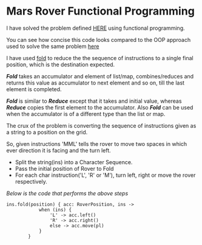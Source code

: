 # Mars Rover Functional Programming

I have solved the problem defined [HERE](https://github.com/arvindkgs/Mars-Rover-Traditional/blob/master/README.md) using functional programming.

You can see how concise this code looks compared to the OOP approach used to solve the same problem [here](https://github.com/arvindkgs/Mars-Rover-Traditional)

I have used [fold](https://kotlinlang.org/api/latest/jvm/stdlib/kotlin.collections/fold.html) to reduce the the sequence of instructions to a single final position, which is the destination expected.

***Fold*** takes an accumulator and element of list/map, combines/reduces and returns this value as accumulator to next element and so on, till the last element is completed.

***Fold*** is similar to **_Reduce_** except that it takes and initial value, whereas **_Reduce_** copies the first element to the accumulator. Also **_Fold_** can be used when the accumulator is of a different type than the list or map.

The crux of the problem is converting the sequence of instructions given as a string to a position on the grid.

So, given instructions 'MML' tells the rover to move two spaces in which ever direction it is facing and the turn left.

- Split the string(ins) into a Character Sequence.
- Pass the initial position of Rover to Fold
- For each char instruction('L', 'R' or 'M'), turn left, right or move the rover respectively.

_Below is the code that performs the above steps_

```
ins.fold(position) { acc: RoverPosition, ins ->
            when (ins) {
                'L' -> acc.left()
                'R' -> acc.right()
                else -> acc.move(pl)
            }
        }
```